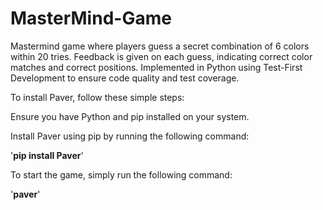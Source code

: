 # MasterMind-Game
Mastermind game where players guess a secret combination of 6 colors within 20 tries. Feedback is given on each guess, indicating correct color matches and correct positions. Implemented in Python using Test-First Development to ensure code quality and test coverage.

To install Paver, follow these simple steps:

Ensure you have Python and pip installed on your system.

Install Paver using pip by running the following command:

'**pip install Paver**'

To start the game, simply run the following command:

'**paver**'







